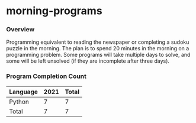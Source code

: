 # morning-programs

### Overview

Programming equivalent to reading the newspaper or completing a sudoku puzzle in the morning.  The plan is to spend 20 
minutes in the morning on a programming problem.  Some programs will take multiple days to solve, and some will be left 
unsolved (if they are incomplete after three days).

### Program Completion Count

| Language     | 2021 | Total |
|--------------|------|-------|
| Python       | 7    | 7     |
| Total        | 7    | 7     |
